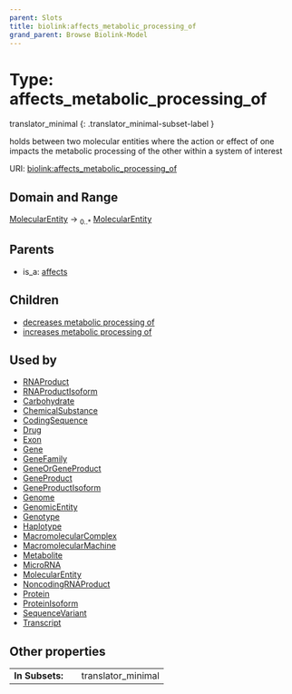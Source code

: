 ```yaml
---
parent: Slots
title: biolink:affects_metabolic_processing_of
grand_parent: Browse Biolink-Model
---
```


# Type: affects_metabolic_processing_of

translator_minimal
{: .translator_minimal-subset-label }


holds between two molecular entities where the action or effect of one impacts the metabolic processing of the other within a system of interest

URI: [biolink:affects_metabolic_processing_of](https://w3id.org/biolink/vocab/affects_metabolic_processing_of)

## Domain and Range

[MolecularEntity](MolecularEntity.md) ->  <sub>0..*</sub> [MolecularEntity](MolecularEntity.md)

## Parents

 *  is_a: [affects](affects.md)

## Children

 *  [decreases metabolic processing of](decreases_metabolic_processing_of.md)
 *  [increases metabolic processing of](increases_metabolic_processing_of.md)

## Used by

 * [RNAProduct](RNAProduct.md)
 * [RNAProductIsoform](RNAProductIsoform.md)
 * [Carbohydrate](Carbohydrate.md)
 * [ChemicalSubstance](ChemicalSubstance.md)
 * [CodingSequence](CodingSequence.md)
 * [Drug](Drug.md)
 * [Exon](Exon.md)
 * [Gene](Gene.md)
 * [GeneFamily](GeneFamily.md)
 * [GeneOrGeneProduct](GeneOrGeneProduct.md)
 * [GeneProduct](GeneProduct.md)
 * [GeneProductIsoform](GeneProductIsoform.md)
 * [Genome](Genome.md)
 * [GenomicEntity](GenomicEntity.md)
 * [Genotype](Genotype.md)
 * [Haplotype](Haplotype.md)
 * [MacromolecularComplex](MacromolecularComplex.md)
 * [MacromolecularMachine](MacromolecularMachine.md)
 * [Metabolite](Metabolite.md)
 * [MicroRNA](MicroRNA.md)
 * [MolecularEntity](MolecularEntity.md)
 * [NoncodingRNAProduct](NoncodingRNAProduct.md)
 * [Protein](Protein.md)
 * [ProteinIsoform](ProteinIsoform.md)
 * [SequenceVariant](SequenceVariant.md)
 * [Transcript](Transcript.md)

## Other properties

|  |  |  |
| --- | --- | --- |
| **In Subsets:** | | translator_minimal |

